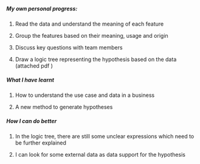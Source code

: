 ##### My own personal progress:

1. Read the data and understand the meaning of each feature

2. Group the features based on their meaning, usage and origin

3. Discuss key questions with team members

4. Draw a logic tree representing the hypothesis based on the data (attached pdf )



##### What I have learnt

1. How to understand the use case and data in a business

2. A new method to generate hypotheses



##### How I can do better

1. In the logic tree, there are still some unclear expressions which need to be further explained

2. I can look for some external data as data support for the hypothesis